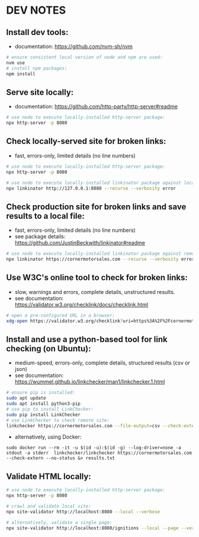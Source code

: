 # DEV NOTES

## Install dev tools:
- documentation: <https://github.com/nvm-sh/nvm>
```sh
# ensure consistent local version of node and npm are used:
nvm use
# install npm packages:
npm install
```

## Serve site locally:
- documentation: <https://github.com/http-party/http-server#readme>
```sh
# use node to execute locally-installed http-server package:
npx http-server -p 8080
```

## Check locally-served site for broken links:
- fast, errors-only, limited details (no line numbers)
```sh
# use node to execute locally-installed http-server package:
npx http-server -p 8080

# use node to execute locally-installed linkinator package against local site:
npx linkinator http://127.0.0.1:8080 --recurse --verbosity error
```

## Check production site for broken links and save results to a local file:
- fast, errors-only, limited details (no line numbers)
- see package details: <https://github.com/JustinBeckwith/linkinator#readme>
```sh
# use node to execute locally-installed linkinator package against remote site:
npx linkinator https://cornermotorsales.com --recurse --verbosity error --format json &> linkinator-results.json
```

## Use W3C's online tool to check for broken links:
- slow, warnings and errors, complete details, unstructured results.
- see documentation: <https://validator.w3.org/checklink/docs/checklink.html>

```sh
# open a pre-configured URL in a browser:
xdg-open https://validator.w3.org/checklink?uri=https%3A%2F%2Fcornermotorsales.com%2F&summary=on&hide_type=all&recursive=on&depth=2&check=Check
```

## Install and use a python-based tool for link checking (on Ubuntu):
- medium-speed, errors-only, complete details, structured results (csv or json)
- see documentation: <https://wummel.github.io/linkchecker/man1/linkchecker.1.html>
```sh
# ensure pip is installed:
sudo apt update
sudo apt install python3-pip
# use pip to install LinkChecker:
sudo pip install LinkChecker
# use LinkChecker to check remote site:
linkchecker https://cornermotorsales.com --file-output=csv --check-extern
```

- alternatively, using Docker:

```
sudo docker run --rm -it -u $(id -u):$(id -g) --log-driver=none -a stdout -a stderr  linkchecker/linkchecker https://cornermotorsales.com --check-extern --no-status &> results.txt
```

## Validate HTML locally:

```sh
# use node to execute locally-installed http-server package:
npx http-server -p 8080

# crawl and validate local site:
npx site-validator http://localhost:8080 --local --verbose

# alternatively, validate a single page:
npx site-validator http://localhost:8080/ignitions --local --page --verbose

```
